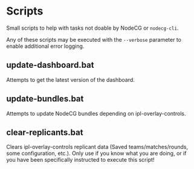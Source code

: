 # Scripts

Small scripts to help with tasks not doable by NodeCG or `nodecg-cli`.

Any of these scripts may be executed with the `--verbose` parameter to enable additional error logging.

## update-dashboard.bat

Attempts to get the latest version of the dashboard.

## update-bundles.bat

Attempts to update NodeCG bundles depending on ipl-overlay-controls.

## clear-replicants.bat

Clears ipl-overlay-controls replicant data (Saved teams/matches/rounds, some configuration, etc.). 
Only use if you know what you are doing, or if you have been specifically instructed to execute this script!
